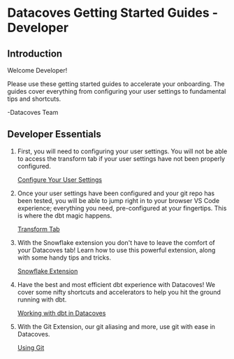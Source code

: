 # Datacoves Getting Started Guides - Developer

## Introduction
Welcome Developer! 

Please use these getting started guides to accelerate your onboarding. The guides cover everything from configuring your user settings to fundamental tips and shortcuts. 

-Datacoves Team

## Developer Essentials
1. First, you will need to configuring your user settings. You will not be able to access the transform tab if your user settings have not been properly configured.  

    [Configure Your User Settings](how-tos/datacoves/transform/initial.md)

2. Once your user settings have been configured and your git repo has been tested, you will be able to jump right in to your browser VS Code experience; everything you need, pre-configured at your fingertips. This is where the dbt magic happens.

    [Transform Tab](getting-started/developer/transform-tab.md)

3. With the Snowflake extension you don't have to leave the comfort of your Datacoves tab! Learn how to use this powerful extension, along with some handy tips and tricks. 

   [Snowflake Extension](getting-started/developer/snowflake-extension.md)

4. Have the best and most efficient dbt experience with Datacoves! We cover some nifty shortcuts and accelerators to help you hit the ground running with dbt.
   
   [Working with dbt in Datacoves](getting-started/developer/working-with-dbt-datacoves.md)

5. With the Git Extension, our git aliasing and more, use git with ease in Datacoves.
   
   [Using Git](getting-started/developer/using-git.md)